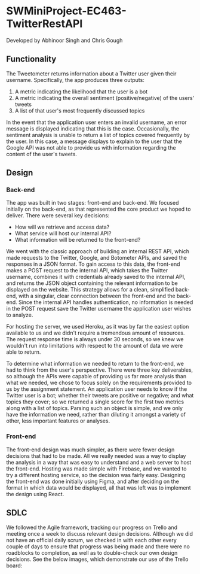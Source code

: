 # SWMiniProject-EC463-TwitterRestAPI
Developed by Abhinoor Singh and Chris Gough

## Functionality
The Tweetometer returns information about a Twitter user given their username. Specifically, the app produces three outputs:
1. A metric indicating the likelihood that the user is a bot
2. A metric indicating the overall sentiment (positive/negative) of the users' tweets
3. A list of that user's most frequently discussed topics

In the event that the application user enters an invalid username, an error message is displayed indicating that this is the case. Occasionally, the sentiment analysis is unable to return a list of topics covered frequently by the user. In this case, a message displays to explain to the user that the Google API was not able to provide us with information regarding the content of the user's tweets.

## Design
### Back-end
The app was built in two stages: front-end and back-end. We focused initially on the back-end, as that represented the core product we hoped to deliver. There were several key decisions:
* How will we retrieve and access data?
* What service will host our internal API?
* What information will be returned to the front-end?

We went with the classic approach of building an internal REST API, which made requests to the Twitter, Google, and Botometer APIs, and saved the responses in a JSON format. To gain access to this data, the front-end makes a POST request to the internal API, which takes the Twitter username, combines it with credentials already saved to the internal API, and returns the JSON object containing the relevant information to be displayed on the website. This strategy allows for a clean, simplified back-end, with a singular, clear connection between the front-end and the back-end. Since the internal API handles authentication, no information is needed in the POST request save the Twitter username the application user wishes to analyze.

For hosting the server, we used Heroku, as it was by far the easiest option available to us and we didn't require a tremendous amount of resources. The request response time is always under 30 seconds, so we knew we wouldn't run into limitations with respect to the amount of data we were able to return. 

To determine what information we needed to return to the front-end, we had to think from the user's perspective. There were three key deliverables, so although the APIs were capable of providing us far more analysis than what we needed, we chose to focus solely on the requirements provided to us by the assignment statement. An application user needs to know if the Twitter user is a bot; whether their tweets are positive or negative; and what topics they cover; so we returned a single score for the first two metrics along with a list of topics. Parsing such an object is simple, and we only have the information we need, rather than diluting it amongst a variety of other, less important features or analyses.
### Front-end
The front-end design was much simpler, as there were fewer design decisions that had to be made. All we really needed was a way to display the analysis in a way that was easy to understand and a web server to host the front-end. Hosting was made simple with Firebase, and we wanted to try a different hosting service, so the decision was fairly easy. Designing the front-end was done initially using Figma, and after deciding on the format in which data would be displayed, all that was left was to implement the design using React.

## SDLC
We followed the Agile framework, tracking our progress on Trello and meeting once a week to discuss relevant design decisions. Although we did not have an official daily scrum, we checked in with each other every couple of days to ensure that progress was being made and there were no roadblocks to completion, as well as to double-check our own design decisions. See the below images, which demonstrate our use of the Trello board: